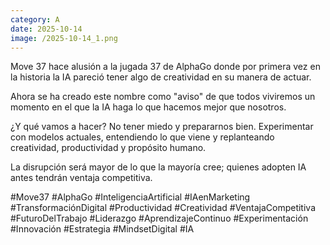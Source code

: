 ```yaml
--- 
category: A 
date: 2025-10-14 
image: /2025-10-14_1.png 
--- 
```


Move 37 hace alusión a la jugada 37 de AlphaGo donde por primera vez en la historia la IA pareció tener algo de creatividad en su manera de actuar. 

Ahora se ha creado este nombre como "aviso" de que todos viviremos un momento en el que la IA haga lo que hacemos mejor que nosotros. 

¿Y qué vamos a hacer? No tener miedo y prepararnos bien. Experimentar con modelos actuales, entendiendo lo que viene y replanteando creatividad, productividad y propósito humano. 

La disrupción será mayor de lo que la mayoría cree; quienes adopten IA antes tendrán ventaja competitiva. 

#Move37 #AlphaGo #InteligenciaArtificial #IAenMarketing #TransformaciónDigital #Productividad #Creatividad #VentajaCompetitiva #FuturoDelTrabajo #Liderazgo #AprendizajeContinuo #Experimentación #Innovación #Estrategia #MindsetDigital #IA
